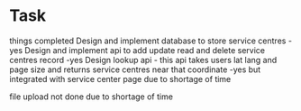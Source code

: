 # Task 
things completed
Design and implement database to store service centres -yes
Design and implement api to add update read and delete service centres record -yes
Design lookup api - this api takes users lat lang and page size and returns service centres near that coordinate -yes but integrated with service center page due to shortage of time

file upload not done due to shortage of time



